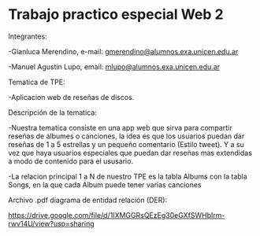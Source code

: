 # Trabajo practico especial Web 2

Integrantes:

  -Gianluca Merendino, e-mail: gmerendino@alumnos.exa.unicen.edu.ar

  -Manuel Agustin Lupo, email: mlupo@alumnos.exa.unicen.edu.ar

Tematica de TPE: 

  -Aplicacion web de reseñas de discos.

Descripción de la tematica:

   -Nuestra tematica consiste en una app web que sirva para compartir reseñas de albumes o canciones, la idea es que los usuarios puedan dar reseñas de 1 a 5 estrellas y un pequeño comentario (Estilo tweet).
   Y a su vez que haya usuarios especiales que puedan dar reseñas mas extendidas a modo de contenido para el ususario.

   -La relacion principal 1 a N de nuestro TPE es la tabla Albums con la tabla Songs, en la que cada Album puede tener varias canciones


Archivo .pdf diagrama de entidad relación (DER):

https://drive.google.com/file/d/1IXMGGRsQEzEg30eGXfSWHbIrm-rwv14U/view?usp=sharing

